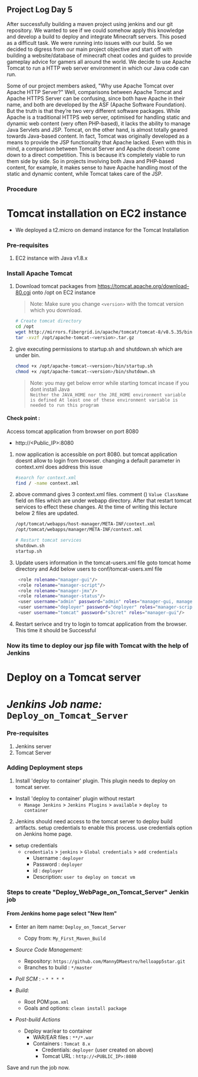 ## Project Log Day 5

After successfully building a maven project using jenkins and our git repository. We wanted to see if we could somehow apply this knowledge and develop a build to deploy and integrate Minecraft servers.
This posed as a difficult task. We were running into issues with our build. So we decided to digress from our main project objective and start off with building a website/database of minecraft cheat codes and guides to provide gameplay advice for gamers all around the world.
We decide to use Apache Tomcat to run a HTTP web server environment in which our Java code can run.

Some of our project members asked, "Why use Apache Tomcat over Apache HTTP Server?" Well, comparisons between Apache Tomcat and Apache HTTPS Server can be confusing, since both have Apache in their name, and both are developed by the ASF (Apache Software Foundation). But the truth is that they’re two very different software packages. While Apache is a traditional HTTPS web server, optimised for handling static and dynamic web content (very often PHP-based), it lacks the ability to manage Java Servlets and JSP. Tomcat, on the other hand, is almost totally geared towards Java-based content. In fact, Tomcat was originally developed as a means to provide the JSP functionality that Apache lacked. Even with this in mind, a comparison between Tomcat Server and Apache doesn’t come down to a direct competition. This is because it’s completely viable to run them side by side. So in projects involving both Java and PHP-based content, for example, it makes sense to have Apache handling most of the static and dynamic content, while Tomcat takes care of the JSP.

### Procedure

# Tomcat installation on EC2 instance
- We deployed a t2.micro on demand instance for the Tomcat Installation  
  
### Pre-requisites
1. EC2 instance with Java v1.8.x 
### Install Apache Tomcat
1. Download tomcat packages from  https://tomcat.apache.org/download-80.cgi onto /opt on EC2 instance
   > Note: Make sure you change `<version>` with the tomcat version which you download. 
   ```sh 
   # Create tomcat directory
   cd /opt
   wget http://mirrors.fibergrid.in/apache/tomcat/tomcat-8/v8.5.35/bin/apache-tomcat-8.5.35.tar.gz
   tar -xvzf /opt/apache-tomcat-<version>.tar.gz
   ```
1. give executing permissions to startup.sh and shutdown.sh which are under bin. 
   ```sh
   chmod +x /opt/apache-tomcat-<version>/bin/startup.sh 
   chmod +x /opt/apache-tomcat-<version>/bin/shutdown.sh
   ```
   > Note: you may get below error while starting tomcat incase if you dont install Java   
   `Neither the JAVA_HOME nor the JRE_HOME environment variable is defined At least one of these environment variable is needed to run this program`


 
#### Check point :
Access tomcat application from browser on port 8080  
 - http://<Public_IP>:8080

1. now application is accessible on port 8080. but tomcat application doesnt allow to login from browser. changing a default parameter in context.xml does address this issue
   ```sh
   #search for context.xml
   find / -name context.xml
   ```
1. above command gives 3 context.xml files. comment (<!-- & -->) `Value ClassName` field on files which are under webapp directory. 
After that restart tomcat services to effect these changes. 
At the time of writing this lecture below 2 files are updated. 
   ```sh 
   /opt/tomcat/webapps/host-manager/META-INF/context.xml
   /opt/tomcat/webapps/manager/META-INF/context.xml
   
   # Restart tomcat services
   shutdown.sh
   startup.sh
   ```
1. Update users information in the tomcat-users.xml file
goto tomcat home directory and Add below users to conf/tomcat-users.xml file
   ```sh
	<role rolename="manager-gui"/>
	<role rolename="manager-script"/>
	<role rolename="manager-jmx"/>
	<role rolename="manager-status"/>
	<user username="admin" password="admin" roles="manager-gui, manager-script, manager-jmx, manager-status"/>
	<user username="deployer" password="deployer" roles="manager-script"/>
	<user username="tomcat" password="s3cret" roles="manager-gui"/>
   ```
1. Restart serivce and try to login to tomcat application from the browser. This time it should be Successful

### Now its time to deploy our jsp file with Tomcat with the help of Jenkins

# Deploy on a Tomcat server
# *Jenkins Job name:* `Deploy_on_Tomcat_Server`

### Pre-requisites

1. Jenkins server 
2. Tomcat Server 

### Adding Deployment steps

1. Install 'deploy to container' plugin. This plugin needs to deploy on tomcat server. 

  - Install 'deploy to container' plugin without restart  
    - `Manage Jenkins` > `Jenkins Plugins` > `available` > `deploy to container`
 
2. Jenkins should need access to the tomcat server to deploy build artifacts. setup credentials to enable this process. use credentials option on Jenkins home page.

- setup credentials
  - `credentials` > `jenkins` > `Global credentials` > `add credentials`
    - Username	: `deployer`
    - Password : `deployer`
    - id      :  `deployer`
    - Description: `user to deploy on tomcat vm`

### Steps to create "Deploy_WebPage_on_Tomcat_Server" Jenkin job
 #### From Jenkins home page select "New Item"
   - Enter an item name: `Deploy_on_Tomcat_Server`
     - Copy from: `My_First_Maven_Build`
     
   - *Source Code Management:*
      - Repository: `https://github.com/MannyDMaestro/helloapp5star.git`
      - Branches to build : `*/master`  
   - *Poll SCM* :      - `* * * *`

   - *Build:*
     - Root POM:`pom.xml`
     - Goals and options: `clean install package`

 - *Post-build Actions*
   - Deploy war/ear to container
      - WAR/EAR files : `**/*.war`
      - Containers : `Tomcat 8.x`
         - Credentials: `deployer` (user created on above)
         - Tomcat URL : `http://<PUBLIC_IP>:8080`

Save and run the job now.
